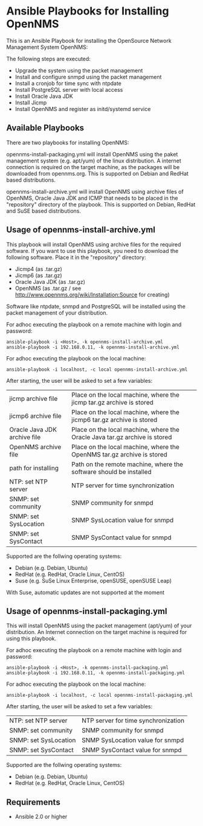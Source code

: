 #  Ansible Playbooks for Installing OpenNMS
This is an Ansible Playbook for installing the OpenSource Network Management System OpenNMS:

The following steps are executed:
- Upgrade the system using the packet management
- Install and configure snmpd using the packet management
- Install a cronjob for time sync with ntpdate
- Install PostgreSQL server with local access
- Install Oracle Java JDK
- Install Jicmp
- Install OpenNMS and register as initd/systemd service

## Available Playbooks
There are two playbooks for installing OpenNMS:

opennms-install-packaging.yml will install OpenNMS using the paket management system (e.g. apt/yum) of the linux distribution. A internet connection is required on the target machine, as the packages will be downloaded from opennms.org. This is supported on Debian and RedHat based distributions.

opennms-install-archive.yml will install OpenNMS using archive files of OpenNMS, Oracle Java JDK and ICMP that needs to be placed in the "repository" directory of the playbook. This is supported on Debian, RedHat and SuSE based distributions.

## Usage of opennms-install-archive.yml
This playbook will install OpenNMS using archive files for the required software.
If you want to use this playbook, you need to download the following software. Place it in the "repository" directory:
- Jicmp4 (as .tar.gz)
- Jicmp6 (as .tar.gz)
- Oracle Java JDK (as .tar.gz)
- OpenNMS (as .tar.gz / see http://www.opennms.org/wiki/Installation:Source for creating)

Software like ntpdate, snmpd and PostgreSQL will be installed using the packet management of your distribution.

For adhoc executing the playbook on a remote machine with login and password:
```
ansible-playbook -i <Host>, -k opennms-install-archive.yml 
ansible-playbook -i 192.168.0.11, -k opennms-install-archive.yml 
```
For adhoc executing the playbook on the local machine:
```
ansible-playbook -i localhost, -c local opennms-install-archive.yml 
```

After starting, the user will be asked to set a few variables:
<table>
<tr><td>jicmp archive file</td><td>Place on the local machine, where the jicmp tar.gz archive is stored</td></tr>
<tr><td>jicmp6 archive file</td><td>Place on the local machine, where the jicmp6 tar.gz archive is stored</td></tr>
<tr><td>Oracle Java JDK archive file</td><td>Place on the local machine, where the Oracle Java tar.gz archive is stored</td></tr>
<tr><td>OpenNMS archive file</td><td>Place on the local machine, where the OpenNMS tar.gz archive is stored</td></tr>
<tr><td>path for installing</td><td>Path on the remote machine, where the software should be installed</td></tr>
<tr><td>NTP: set NTP server</td><td>NTP server for time synchronization</td></tr>
<tr><td>SNMP: set community</td><td>SNMP community for snmpd</td></tr>
<tr><td>SNMP: set SysLocation</td><td>SNMP SysLocation value for snmpd</td></tr>
<tr><td>SNMP: set SysContact</td><td>SNMP SysContact value for snmpd</td></tr>
</table> 

Supported are the follwing operating systems:
- Debian (e.g. Debian, Ubuntu)
- RedHat (e.g. RedHat, Oracle Linux, CentOS)
- Suse (e.g. SuSe Linux Enterprise, openSUSE, openSUSE Leap)

With Suse, automatic updates are not supported at the moment


## Usage of opennms-install-packaging.yml
This will install OpenNMS using the packet management (apt/yum) of your distribution. An Internet connection on the target machine is required for using this playbook.

For adhoc executing the playbook on a remote machine with login and password:
```
ansible-playbook -i <Host>, -k opennms-install-packaging.yml 
ansible-playbook -i 192.168.0.11, -k opennms-install-packaging.yml 
```
For adhoc executing the playbook on the local machine:
```
ansible-playbook -i localhost, -c local opennms-install-packaging.yml 
```

After starting, the user will be asked to set a few variables:
<table>
<tr><td>NTP: set NTP server</td><td>NTP server for time synchronization</td></tr>
<tr><td>SNMP: set community</td><td>SNMP community for snmpd</td></tr>
<tr><td>SNMP: set SysLocation</td><td>SNMP SysLocation value for snmpd</td></tr>
<tr><td>SNMP: set SysContact</td><td>SNMP SysContact value for snmpd</td></tr>
</table> 

Supported are the follwing operating systems:
- Debian (e.g. Debian, Ubuntu)
- RedHat (e.g. RedHat, Oracle Linux, CentOS)


## Requirements
- Ansible 2.0 or higher
